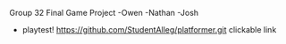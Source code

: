 Group 32 Final Game Project
-Owen
-Nathan
-Josh
- playtest!
https://github.com/StudentAlleg/platformer.git
clickable link
